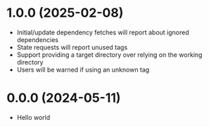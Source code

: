 # 1.0.0 (2025-02-08)

- Initial/update dependency fetches will report about ignored dependencies
- State requests will report unused tags
- Support providing a target directory over relying on the working directory
- Users will be warned if using an unknown tag

# 0.0.0 (2024-05-11)

- Hello world

